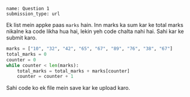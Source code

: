 ```ngMeta
name: Question 1
submission_type: url 
```

Ek list mein appke paas `marks` hain. Inn marks ka sum kar ke total marks nikalne ka code likha hua hai, lekin yeh code chalta nahi hai. Sahi kar ke submit karo.

```python
marks = ["10", "32", "42", "65", "67", "89", "76", "38", "67"]
total_marks = 0
counter = 0
while counter < len(marks):
	total_marks = total_marks + marks[counter]
	counter = counter + 1
```

Sahi code ko ek file mein save kar ke upload karo.

